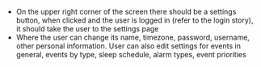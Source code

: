   * On the upper right corner of the screen there should be a settings button, when clicked and the user is logged in (refer to the login story), it should take the user to the settings page
  * Where the user can change its name, timezone, password, username, other personal information. User can also edit settings for events in general, events by type, sleep schedule, alarm types, event priorities
